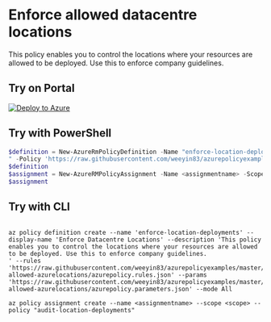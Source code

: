 # Enforce allowed datacentre locations

This policy enables you to control the locations where your resources are allowed to be deployed. Use this to enforce company guidelines.

## Try on Portal

[![Deploy to Azure](http://azuredeploy.net/deploybutton.png)](https://portal.azure.com/?feature.customportal=false&microsoft_azure_policy=true&microsoft_azure_policy_policyinsights=true&feature.microsoft_azure_security_policy=true&microsoft_azure_marketplace_policy=true#blade/Microsoft_Azure_Policy/CreatePolicyDefinitionBlade/uri/https%3A%2F%2Fraw.githubusercontent.com%2Fweeyin83%2Fazurepolicyexamples%2Fmaster%2FAudit-Policies%2FLocation%2Faudit-allowed-azurelocations%2Fazurepolicy.json)

## Try with PowerShell

````powershell
$definition = New-AzureRmPolicyDefinition -Name "enforce-location-deployments" -DisplayName "Enforce Datacentre Locations" -description "This policy enables you to control the locations where your resources are allowed to be deployed. Use this to enforce company guidelines.
" -Policy 'https://raw.githubusercontent.com/weeyin83/azurepolicyexamples/master/Location/audit-allowed-azurelocations/azurepolicy.rules.json' -Parameter 'https://raw.githubusercontent.com/weeyin83/azurepolicyexamples/master/Location/audit-allowed-azurelocations/azurepolicy.parameters.json' -Mode All
$definition
$assignment = New-AzureRMPolicyAssignment -Name <assignmentname> -Scope <scope>  -PolicyDefinition $definition
$assignment
````

## Try with CLI

````cli

az policy definition create --name 'enforce-location-deployments' --display-name 'Enforce Datacentre Locations' --description 'This policy enables you to control the locations where your resources are allowed to be deployed. Use this to enforce company guidelines.
' --rules 'https://raw.githubusercontent.com/weeyin83/azurepolicyexamples/master/Location/audit-allowed-azurelocations/azurepolicy.rules.json' --params 'https://raw.githubusercontent.com/weeyin83/azurepolicyexamples/master/Location/audit-allowed-azurelocations/azurepolicy.parameters.json' --mode All

az policy assignment create --name <assignmentname> --scope <scope> --policy "audit-location-deployments"

````
